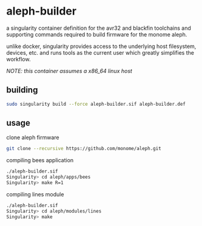 # aleph-builder

a singularity container definition for the avr32 and blackfin toolchains and
supporting commands required to build firmware for the monome aleph.

unlike docker, singularity provides access to the underlying host filesystem,
devices, etc. and runs tools as the current user which greatly simplifies the
workflow.

_NOTE: this container assumes a x86_64 linux host_

## building

```sh
sudo singularity build --force aleph-builder.sif aleph-builder.def
```

## usage

clone aleph firmware

```sh
git clone --recursive https://github.com/monome/aleph.git
```

compiling bees application

```sh
./aleph-builder.sif
Singularity> cd aleph/apps/bees
Singularity> make R=1
```

compiling lines module

```sh
./aleph-builder.sif
Singularity> cd aleph/modules/lines
Singularity> make
```
